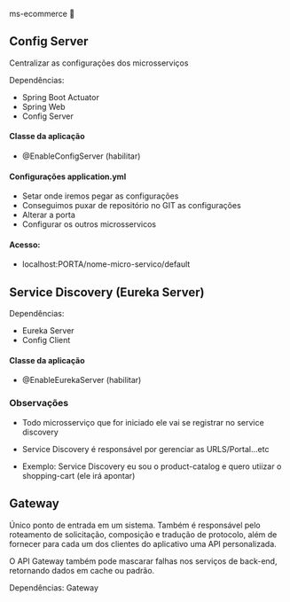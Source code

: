 ms-ecommerce :dart:

## Config Server

Centralizar as configurações dos microsserviços

Dependências:
- Spring Boot Actuator
- Spring Web
- Config Server

#### Classe da aplicação
 - @EnableConfigServer (habilitar)


#### Configurações application.yml

- Setar onde iremos pegar as configurações
- Conseguimos puxar de repositório no GIT as configurações
- Alterar a porta
- Configurar os outros microsservicos

#### Acesso:

- localhost:PORTA/nome-micro-servico/default


## Service Discovery (Eureka Server) 

Dependências:

- Eureka Server
- Config Client

#### Classe da aplicação
 - @EnableEurekaServer (habilitar)

### Observações

- Todo microsserviço que for iniciado ele vai se registrar no service discovery

- Service Discovery é responsável por gerenciar as URLS/Portal...etc

- Exemplo: Service Discovery eu sou o product-catalog e quero utiizar o shopping-cart (ele irá apontar)


## Gateway

Único ponto de entrada em um sistema. 
Também é responsável pelo roteamento de solicitação, 
composição e tradução de protocolo, além de fornecer para cada um dos clientes do aplicativo uma API personalizada. 

O API Gateway também pode mascarar falhas nos serviços de back-end, retornando dados em cache ou padrão.

Dependências:
Gateway


